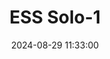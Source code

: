 ---
layout: post
title: ESS Solo-1
summary: 
date: '2024-08-29 11:33:00'
#tags: [Audio, ESS, PC, Sound Cards]
---